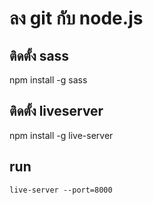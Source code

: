 # ลง git กับ node.js

## ติดตั้ง sass
npm install -g sass
## ติดตั้ง liveserver
npm install -g live-server
## run
```live-server --port=8000```
